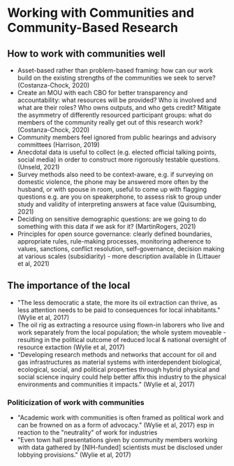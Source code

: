 # Working with Communities and Community-Based Research

## How to work with communities well
* Asset-based rather than problem-based framing: how can our work build on the existing strengths of the communities we seek to serve? (Costanza-Chock, 2020)
* Create an MOU with each CBO for better transparency and accountability: what resources will be provided? Who is involved and what are their roles? Who owns outputs, and who gets credit? Mitigate the asymmetry of differently resourced participant groups: what do members of the community really get out of this research work? (Costanza-Chock, 2020)
* Community members feel ignored from public hearings and advisory committees (Harrison, 2019)
* Anecdotal data is useful to collect (e.g. elected official talking points, social media) in order to construct more rigorously testable questions. (Unseld, 2021)
* Survey methods also need to be context-aware, e.g. if surveying on domestic violence, the phone may be answered more often by the husband, or with spouse in room, useful to come up with flagging questions e.g. are you on speakerphone, to assess risk to group under study and validity of interpreting answers at face value (Quisumbing, 2021)
* Deciding on sensitive demographic questions: are we going to do something with this data if we ask for it? (MartinRogers, 2021)
* Principles for open source governance: clearly defined boundaries, appropriate rules, rule-making processes, monitoring adherence to values, sanctions, conflict resolution, self-governance, decision making at various scales (subsidiarity) - more description available in (Littauer et al, 2021)

## The importance of the local
* "The less democratic a state, the more its oil extraction can thrive, as less attention needs to be paid to consequences for local inhabitants." (Wylie et al, 2017)
* The oil rig as extracting a resource using flown-in laborers who live and work separately from the local population; the whole system moveable - resulting in the political outcome of reduced local & national oversight of resource extaction (Wylie et al, 2017)
* "Developing research methods and networks that account for oil and gas infrastructures as material systems with interdependent biological, ecological, social, and political properties through hybrid physical and social science inquiry could help better affix this industry to the physical environments and communities it impacts." (Wylie et al, 2017)

### Politicization of work with communities
* "Academic work with communities is often framed as political work and can be frowned on as a form of advocacy." (Wylie et al, 2017) esp in reaction to the "neutrality" of work for industries
* "Even town hall presentations given by community members working with data gathered by [NIH-funded] scientists must be disclosed under lobbying provisions." (Wylie et al, 2017)
